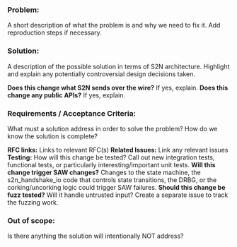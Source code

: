 ### **Problem:** 
A short description of what the problem is and why we need to fix it. Add reproduction steps if necessary.
### **Solution:** 
A description of the possible solution in terms of S2N architecture. Highlight and explain any potentially controversial design decisions taken.

**Does this change what S2N sends over the wire?** If yes, explain.
**Does this change any public APIs?** If yes, explain.
### **Requirements / Acceptance Criteria:**
 What must a solution address in order to solve the problem? How do we know the solution is complete?

  **RFC links:** Links to relevant RFC(s)
  **Related Issues:** Link any relevant issues
  **Testing:** How will this change be tested? Call out new integration tests, functional tests, or particularly interesting/important unit tests.
    **Will this change trigger SAW changes?** Changes to the state machine, the s2n_handshake_io code that controls state transitions, the DRBG, or the corking/uncorking logic could trigger SAW failures.
**Should this change be fuzz tested?** Will it handle untrusted input? Create a separate issue to track the fuzzing work.
### **Out of scope**: 
Is there anything the solution will intentionally NOT address?

[//]: #  (NOTE: If you believe this might be a security issue, please email aws-security@amazon.com instead of creating a GitHub issue. For more details, see the AWS Vulnerability Reporting Guide: https://aws.amazon.com/security/vulnerability-reporting/ )
